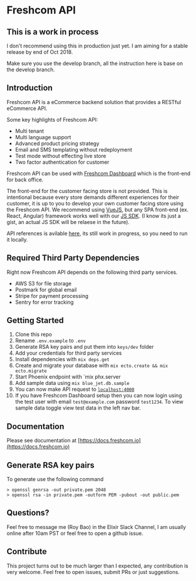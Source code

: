 # Freshcom API

## This is a work in process

I don't recommend using this in production just yet. I am aiming for a stable release by end of Oct 2018.

Make sure you use the develop branch, all the instruction here is base on the develop branch.

## Introduction

Freshcom API is a eCommerce backend solution that provides a RESTful eCommerce API.

Some key highlights of Freshcom API:

- Multi tenant
- Multi language support
- Advanced product pricing strategy
- Email and SMS templating without redeployment
- Test mode without effecting live store
- Two factor authentication for customer

Freshcom API can be used with [Freshcom Dashboard](https://github.com/freshcom/freshcom-dashboard) which is the front-end for back office.

The front-end for the customer facing store is not provided. This is intentional because every store demands different experiences for their customer, it is up to you to develop your own customer facing store using the Freshcom API. We recommend using [VueJS](https://vuejs.org), but any SPA front-end (ex. React, Angular) framework works well with our [JS SDK](https://gist.github.com/rbao/d220335aedb1b45025bdb4bad9451634). (I know its just a gist, an actual JS SDK will be relaese in the future).

API references is avilable [here](https://github.com/freshcom/freshcom-api-reference), its still work in progress, so you need to run it locally.

## Required Third Party Dependencies

Right now Freshcom API depends on the following third party services.

- AWS S3 for file storage
- Postmark for global email
- Stripe for payment processing
- Sentry for error tracking

## Getting Started

1. Clone this repo
2. Rename `.env.example` to `.env`
3. Generate RSA key pairs and put them into `keys/dev` folder
4. Add your credentials for third party services
5. Install dependencies with `mix deps.get`
6. Create and migrate your database with `mix ecto.create && mix ecto.migrate`
7. Start Phoenix endpoint with `mix phx.server
8. Add sample data using `mix blue_jet.db.sample`
9. You can now make API request to [`localhost:4000`](http://localhost:4000)
10. If you have Freshcom Dashboard setup then you can now login using the test user with email `test@example.com` password `test1234`. To view sample data toggle view test data in the left nav bar.

## Documentation

Please see documentation at [https://docs.freshcom.io](https://docs.freshcom.io)

## Generate RSA key pairs

To generate use the following command

```
> openssl genrsa -out private.pem 2048
> openssl rsa -in private.pem -outform PEM -pubout -out public.pem
```

## Questions?

Feel free to message me (Roy Bao) in the Elixir Slack Channel, I am usually online after 10am PST or feel free to open a github issue.

## Contribute

This project turns out to be much larger than I expected, any contribution is very welcome. Feel free to open issues, submit PRs or just suggestions.

